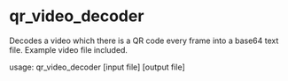# qr_video_decoder

Decodes a video which there is a QR code every frame into a base64 text file.
Example video file included.

usage: 
qr_video_decoder [input file] [output file]
